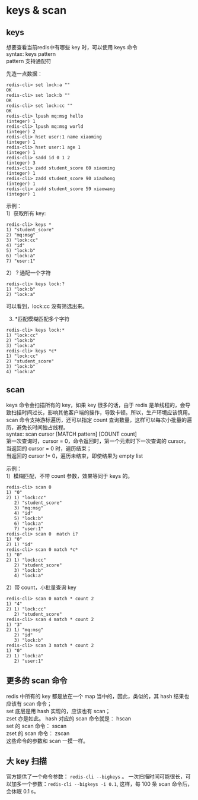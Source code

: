# keys & scan

## keys
想要查看当前redis中有哪些 key 时，可以使用 keys 命令  
syntax: keys pattern  
pattern 支持通配符  

先造一点数据：
```
redis-cli> set lock:a ""
OK
redis-cli> set lock:b ""
OK
redis-cli> set lock:cc ""
OK
redis-cli> lpush mq:msg hello
(integer) 1
redis-cli> lpush mq:msg world
(integer) 2
redis-cli> hset user:1 name xiaoming
(integer) 1
redis-cli> hset user:1 age 1
(integer) 1
redis-cli> sadd id 0 1 2
(integer) 3
redis-cli> zadd student_score 60 xiaoming
(integer) 1
redis-cli> zadd student_score 90 xiaohong
(integer) 1
redis-cli> zadd student_score 59 xiaowang
(integer) 1
```

示例：  
1）获取所有 key:
```
redis-cli> keys *
1) "student_score"
2) "mq:msg"
3) "lock:cc"
4) "id"
5) "lock:b"
6) "lock:a"
7) "user:1"
```

2）？通配一个字符
```
redis-cli> keys lock:?
1) "lock:b"
2) "lock:a"
```
可以看到，lock:cc 没有筛选出来。

3) *匹配模糊匹配多个字符
```
redis-cli> keys lock:*
1) "lock:cc"
2) "lock:b"
3) "lock:a"
redis-cli> keys *c*
1) "lock:cc"
2) "student_score"
3) "lock:b"
4) "lock:a"
```

## scan
keys 命令会扫描所有的 key，如果 key 很多的话，由于 redis 是单线程的，会导致扫描时间过长，影响其他客户端的操作，导致卡顿。所以，生产环境应该慎用。  
scan 命令支持游标遍历，还可以指定 count 查询数量，这样可以每次小批量的遍历，避免长时间独占线程。  
syntax: scan cursor [MATCH pattern] [COUNT count]  
第一次查询时，cursor = 0，命令返回时，第一个元素时下一次查询的 cursor。  
当返回的 cursor = 0 时，遍历结束；  
当返回的 cursor != 0，遍历未结束，即使结果为 empty list

示例：  
1）模糊匹配，不带 count 参数，效果等同于 keys 的。
```
redis-cli> scan 0 
1) "0"
2) 1) "lock:cc"
   2) "student_score"
   3) "mq:msg"
   4) "id"
   5) "lock:b"
   6) "lock:a"
   7) "user:1"
redis-cli> scan 0  match i?
1) "0"
2) 1) "id"
redis-cli> scan 0 match *c*
1) "0"
2) 1) "lock:cc"
   2) "student_score"
   3) "lock:b"
   4) "lock:a"
```

2）带 count，小批量查询 key
```
redis-cli> scan 0 match * count 2
1) "4"
2) 1) "lock:cc"
   2) "student_score"
redis-cli> scan 4 match * count 2
1) "3"
2) 1) "mq:msg"
   2) "id"
   3) "lock:b"
redis-cli> scan 3 match * count 2
1) "0"
2) 1) "lock:a"
   2) "user:1"
```

## 更多的 scan 命令
redis 中所有的 key 都是放在一个 map 当中的，因此，类似的，其 hash 结果也应该有 scan 命令；  
set 底层是用 hash 实现的，应该也有 scan；  
zset 亦是如此。
hash 对应的 scan 命令就是： hscan  
set 的 scan 命令： sscan  
zset 的 scan 命令： zscan  
这些命令的参数和 scan 一摸一样。

## 大 key 扫描
官方提供了一个命令参数： ```redis-cli --bigkeys``` 。 一次扫描时间可能很长，可以加多一个参数：```redis-cli --bigkeys -i 0.1```,  这样，每 100 条 scan 命令后，会休眠 0.1 s。 